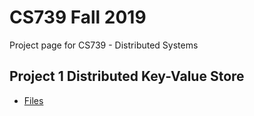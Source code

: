 # CS739 Fall 2019
Project page for CS739 - Distributed Systems

## Project 1 Distributed Key-Value Store
 - [Files](https://github.com/sekcheong/cs739_2019/tree/master/proj1)
